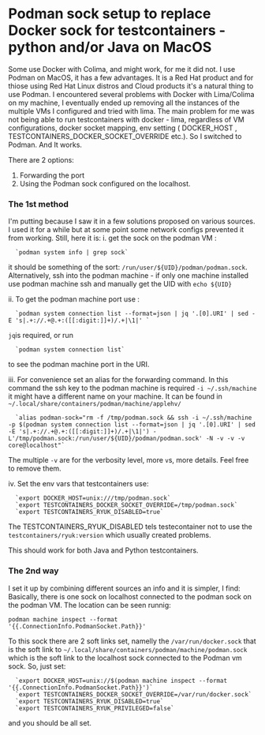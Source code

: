 # Podman sock setup to replace Docker sock for testcontainers - python and/or Java on MacOS

Some use Docker with Colima, and might work, for me it did not. 
I use Podman on MacOS, it has a few advantages. It is a Red Hat product and for thiose using Red Hat Linux distros and Cloud products it's a natural thing to use Podman.
I encountered several problems with Docker with Lima/Colima on my machine, I eventually ended up removing all the instances of the multiple VMs I configured and tried with lima. The main problem for me was not being able to run testcontainers with docker - lima, regardless of VM configurations, docker socket mapping, env setting ( DOCKER_HOST ,
TESTCONTAINERS_DOCKER_SOCKET_OVERRIDE etc.). So I switched to Podman. And It works.

There are 2 options:
  1. Forwarding the port
  2. Using the Podman sock configured on the localhost.

### The 1st method 
I'm putting because I saw it in a few solutions proposed on various sources. I used it for a while but at some point some network configs prevented it from working. Still, here it is:
  i. get the sock on the podman VM : 
  
      `podman system info | grep sock`
      
it should be something of the sort: `/run/user/${UID}/podman/podman.sock`. Alternatively, ssh into the podman machine - if only one machine installed use
podman machine ssh and manually get the UID with `echo ${UID}`

  ii. To get the podman machine port use :
  
      `podman system connection list --format=json | jq '.[0].URI' | sed -E 's|.+://.+@.+:([[:digit:]]+)/.+|\1|' ` 
      
`jq`is required, or run 

      `podman system connection list` 
      
to see the podman machine port in the URI. 

  iii. For convenience set an alias for the forwarding command. In this command the ssh key to the podman machine is required `-i ~/.ssh/machine` it might have a different name on your machine. It can be found in `~/.local/share/containers/podman/machine/applehv/`
      
      `alias podman-sock="rm -f /tmp/podman.sock && ssh -i ~/.ssh/machine -p $(podman system connection list --format=json | jq '.[0].URI' | sed -E 's|.+://.+@.+:([[:digit:]]+)/.+|\1|') -L'/tmp/podman.sock:/run/user/${UID}/podman/podman.sock' -N -v -v -v core@localhost"`
      
The multiple `-v` are for the verbosity level, more `v`s, more details. Feel free to remove them.

  iv. Set the env vars that testcontainers use:
  
      `export DOCKER_HOST=unix:///tmp/podman.sock`
      `export TESTCONTAINERS_DOCKER_SOCKET_OVERRIDE=/tmp/podman.sock`
      `export TESTCONTAINERS_RYUK_DISABLED=true`
      
The TESTCONTAINERS_RYUK_DISABLED tels testecontainer not to use the `testcontainers/ryuk:version` which usually created problems. 

This should work for both Java and Python testcontainers. 

### The 2nd way
I set it up by combining different sources an info and it is simpler, I find:
Basically, there is one sock on localhost connected to the podman sock on the podman VM. The location can be seen runnig: 

  `podman machine inspect --format '{{.ConnectionInfo.PodmanSocket.Path}}'`
  
To this sock there are 2 soft links set, namelly the `/var/run/docker.sock` that is the soft link to `~/.local/share/containers/podman/machine/podman.sock` which is the soft link to the localhost sock connected to the Podman vm sock.
So, just set: 

      `export DOCKER_HOST=unix://$(podman machine inspect --format '{{.ConnectionInfo.PodmanSocket.Path}}')`
      `export TESTCONTAINERS_DOCKER_SOCKET_OVERRIDE=/var/run/docker.sock`
      `export TESTCONTAINERS_RYUK_DISABLED=true`
      `export TESTCONTAINERS_RYUK_PRIVILEGED=false`
      
and you should be all set. 
